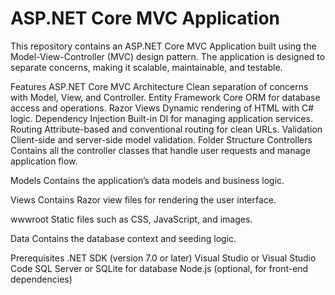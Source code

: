 # ASP.NET Core MVC Application
This repository contains an ASP.NET Core MVC Application built using the Model-View-Controller (MVC) design pattern. The application is designed to separate concerns, making it scalable, maintainable, and testable.

Features
ASP.NET Core MVC Architecture
Clean separation of concerns with Model, View, and Controller.
Entity Framework Core
ORM for database access and operations.
Razor Views
Dynamic rendering of HTML with C# logic.
Dependency Injection
Built-in DI for managing application services.
Routing
Attribute-based and conventional routing for clean URLs.
Validation
Client-side and server-side model validation.
Folder Structure
Controllers
Contains all the controller classes that handle user requests and manage application flow.

Models
Contains the application’s data models and business logic.

Views
Contains Razor view files for rendering the user interface.

wwwroot
Static files such as CSS, JavaScript, and images.

Data
Contains the database context and seeding logic.

Prerequisites
.NET SDK (version 7.0 or later)
Visual Studio or Visual Studio Code
SQL Server or SQLite for database
Node.js (optional, for front-end dependencies)
